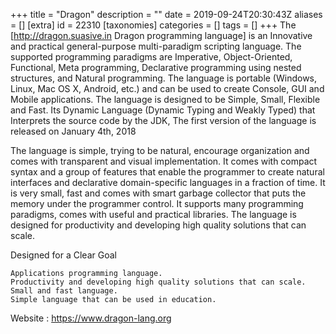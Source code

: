 +++
title = "Dragon"
description = ""
date = 2019-09-24T20:30:43Z
aliases = []
[extra]
id = 22310
[taxonomies]
categories = []
tags = []
+++
The [http://dragon.suasive.in Dragon programming language] is an Innovative and practical general-purpose multi-paradigm scripting language. The supported programming paradigms are Imperative, Object-Oriented, Functional, Meta programming, Declarative programming using nested structures, and Natural programming. The language is portable (Windows, Linux, Mac OS X, Android, etc.) and can be used to create Console, GUI and Mobile applications. The language is designed to be Simple, Small, Flexible and Fast. Its Dynamic Language (Dynamic Typing and Weakly Typed) that Interprets the source code  by the JDK, The first version of the language is released on January 4th, 2018

The language is simple, trying to be natural, encourage organization and comes with transparent and visual implementation. It comes with compact syntax and a group of features that enable the programmer to create natural interfaces and declarative domain-specific languages in a fraction of time. It is very small, fast and comes with smart garbage collector that puts the memory under the programmer control. It supports many programming paradigms, comes with useful and practical libraries. The language is designed for productivity and developing high quality solutions that can scale.

Designed for a Clear Goal

    Applications programming language.
    Productivity and developing high quality solutions that can scale.
    Small and fast language.
    Simple language that can be used in education.



Website : https://www.dragon-lang.org
